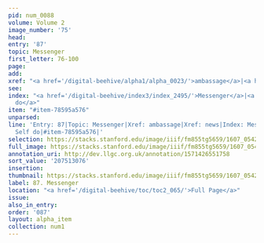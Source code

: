 ```yaml
---
pid: num_0088
volume: Volume 2
image_number: '75'
head:
entry: '87'
topic: Messenger
first_letter: 76-100
page:
add:
xref: "<a href='/digital-beehive/alpha1/alpha_0023/'>ambassage</a>|<a href='/digital-beehive/alpha3/alpha_0644/'>news</a>"
see:
index: "<a href='/digital-beehive/index3/index_2495/'>Messenger</a>|<a href='/digital-beehive/index4/index_3614/'>Self
  do</a>"
item: "#item-78595a576"
unparsed:
line: 'Entry: 87|Topic: Messenger|Xref: ambassage|Xref: news|Index: Messenger|Index:
  Self do|#item-78595a576|'
selection: https://stacks.stanford.edu/image/iiif/fm855tg5659/1607_0542/295,3076,3038,489/full/0/default.jpg
full_image: https://stacks.stanford.edu/image/iiif/fm855tg5659/1607_0542/full/full/0/default.jpg
annotation_uri: http://dev.llgc.org.uk/annotation/1571426551758
sort_value: '207513076'
insertion:
thumbnail: https://stacks.stanford.edu/image/iiif/fm855tg5659/1607_0542/295,3076,600,180/250,/0/default.jpg
label: 87. Messenger
location: "<a href='/digital-beehive/toc/toc2_065/'>Full Page</a>"
issue:
also_in_entry:
order: '087'
layout: alpha_item
collection: num1
---
```


